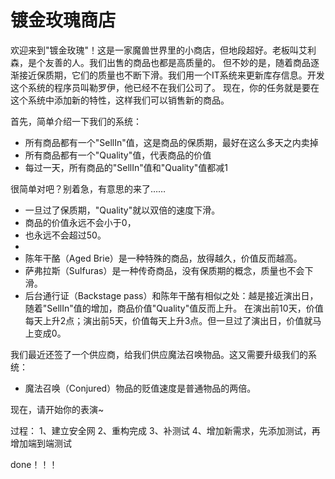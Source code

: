 # 镀金玫瑰商店
欢迎来到"镀金玫瑰"！这是一家魔兽世界里的小商店，但地段超好。老板叫艾利森，是个友善的人。我们出售的商品也都是高质量的。
但不妙的是，随着商品逐渐接近保质期，它们的质量也不断下滑。我们用一个IT系统来更新库存信息。开发这个系统的程序员叫勒罗伊，他已经不在我们公司了。
现在，你的任务就是要在这个系统中添加新的特性，这样我们可以销售新的商品。

首先，简单介绍一下我们的系统：

* 所有商品都有一个"SellIn"值，这是商品的保质期，最好在这么多天之内卖掉
* 所有商品都有一个"Quality"值，代表商品的价值
* 每过一天，所有商品的"SellIn"值和"Quality"值都减1

很简单对吧？别着急，有意思的来了……

* 一旦过了保质期，"Quality"就以双倍的速度下滑。
* 商品的价值永远不会小于0，
* 也永远不会超过50。
* 
* 陈年干酪（Aged Brie）是一种特殊的商品，放得越久，价值反而越高。
* 萨弗拉斯（Sulfuras）是一种传奇商品，没有保质期的概念，质量也不会下滑。
* 后台通行证（Backstage pass）和陈年干酪有相似之处：越是接近演出日，随着"SellIn"值的增加，商品价值"Quality"值反而上升。 
    在演出前10天，价值每天上升2点；演出前5天，价值每天上升3点。但一旦过了演出日，价值就马上变成0。

我们最近还签了一个供应商，给我们供应魔法召唤物品。这又需要升级我们的系统：

* 魔法召唤（Conjured）物品的贬值速度是普通物品的两倍。

现在，请开始你的表演~


过程：
1、建立安全网
2、重构完成
3、补测试
4、增加新需求，先添加测试，再增加端到端测试

done！！！
